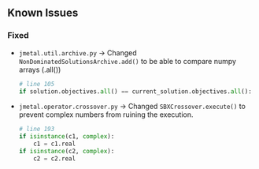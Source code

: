 ## Known Issues 

### Fixed

- `jmetal.util.archive.py` -> Changed `NonDominatedSolutionsArchive.add()` to be able to compare numpy arrays (.all())

    ```python
    # line 105
    if solution.objectives.all() == current_solution.objectives.all():
    ```

- `jmetal.operator.crossover.py` -> Changed `SBXCrossover.execute()` to prevent complex numbers from ruining the execution.

    ```python
    # line 193
    if isinstance(c1, complex):
        c1 = c1.real
    if isinstance(c2, complex):
        c2 = c2.real
    ```